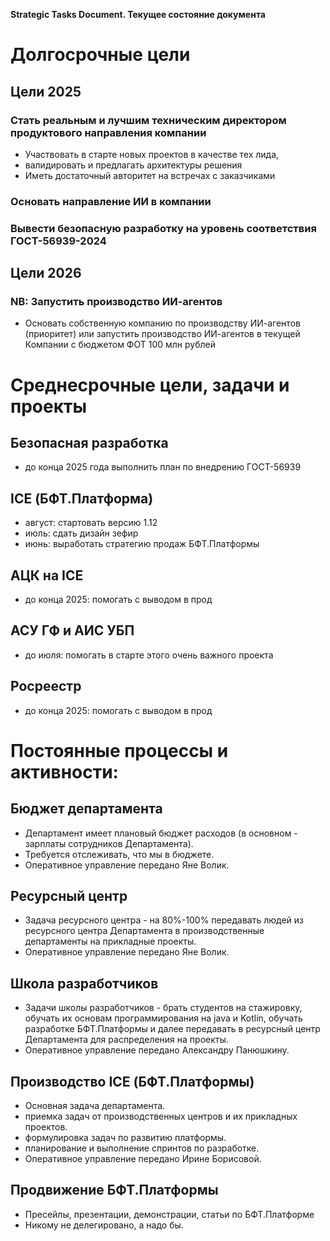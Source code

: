 **Strategic Tasks Document. Текущее состояние документа**

# Долгосрочные цели

## Цели 2025

### Стать реальным и лучшим техническим директором продуктового направления компании
  - Участвовать в старте новых проектов в качестве тех лида, 
  - валидировать и предлагать архитектуры решения
  - Иметь достаточный авторитет на встречах с заказчиками
### Основать направление ИИ в компании
### Вывести безопасную разработку на уровень соответствия  ГОСТ-56939-2024
    
## Цели 2026
### NB: Запустить производство ИИ-агентов
- Основать собственную компанию по производству ИИ-агентов (приоритет)
или запустить производство ИИ-агентов в текущей Компании с бюджетом ФОТ 100 млн рублей 

# Среднесрочные цели, задачи и проекты

## Безопасная разработка
- до конца 2025 года выполнить план по внедрению ГОСТ-56939

## ICE (БФТ.Платформа)
- август: стартовать версию 1.12
- июль: сдать дизайн зефир
- июнь: выработать стратегию продаж БФТ.Платформы

## АЦК на ICE
  - до конца 2025: помогать с выводом в прод
   
## АСУ ГФ и АИС УБП
  - до июля: помогать в старте этого очень важного проекта

## Росреестр
  - до конца 2025: помогать с выводом в прод

# Постоянные процессы и активности:

## Бюджет департамента
  - Департамент имеет плановый бюджет расходов (в основном - зарплаты сотрудников Департамента).
  - Требуется отслеживать, что мы в бюджете. 
  - Оперативное управление передано Яне Волик.

## Ресурсный центр
  - Задача ресурсного центра - на 80%-100% передавать людей из ресурсного центра Департамента в производственные департаменты на прикладные проекты.
  - Оперативное управление передано Яне Волик.

## Школа разработчиков
  - Задачи школы разработчиков - брать студентов на стажировку, обучать их основам программирования на 
  java и Kotlin, обучать разработке БФТ.Платформы и далее передавать в ресурсный центр Департамента
   для распределения на проекты.
   - Оперативное управление передано Александру Панюшкину.

## Производство ICE (БФТ.Платформы)
  - Основная задача департамента.
  - приемка задач от производственных центров и их прикладных проектов.
  - формулировка задач по развитию платформы. 
  - планирование и выполнение спринтов по разработке.
  - Оперативное управление передано Ирине Борисовой.

## Продвижение БФТ.Платформы
  - Пресейлы, презентации, демонстрации, статьи по БФТ.Платформе
  - Никому не делегировано, а надо бы.
